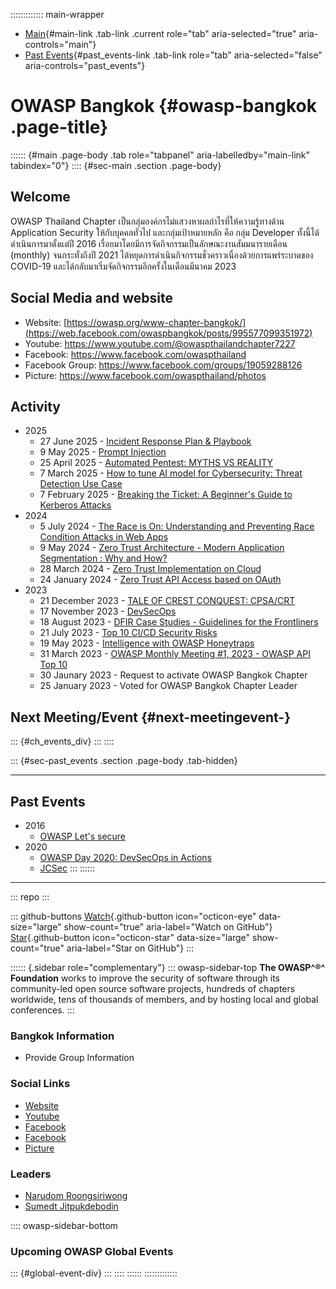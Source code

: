 ::::::::::::: main-wrapper
- [Main](#div-main){#main-link .tab-link .current role="tab"
  aria-selected="true" aria-controls="main"}
- [Past Events](#div-past_events){#past_events-link .tab-link role="tab"
  aria-selected="false" aria-controls="past_events"}

# OWASP Bangkok {#owasp-bangkok .page-title}

:::::: {#main .page-body .tab role="tabpanel" aria-labelledby="main-link" tabindex="0"}
:::: {#sec-main .section .page-body}
## Welcome

OWASP Thailand Chapter เป็นกลุ่มองค์กรไม่แสวงหาผลกำไรที่ให้ความรู้ทางด้าน
Application Security ให้กับบุคคลทั่วไป และกลุ่มเป้าหมายหลัก คือ กลุ่ม Developer
ทั้งนี้ได้ดำเนินการมาตั้งแต่ปี 2016 เรื่อยมาโดยมีการจัดกิจกรรมเป็นลักษณะงานสัมมนารายเดือน
(monthly) จนกระทั่งถึงปี 2021 ได้หยุดการดำเนินกิจกรรมชั่วคราวเนื่องด้วยการแพร่ระบาดของ
COVID-19 และได้กลับมาเริ่มจัดกิจกรรมอีกครั้งในเดือนมีนาคม 2023

## Social Media and website

- Website:
  [https://owasp.org/www-chapter-bangkok/](https://web.facebook.com/owaspbangkok/posts/995577099351972)
- Youtube: <https://www.youtube.com/@owaspthailandchapter7227>
- Facebook: <https://www.facebook.com/owaspthailand>
- Facebook Group: <https://www.facebook.com/groups/19059288126>
- Picture: <https://www.facebook.com/owaspthailand/photos>

## Activity

- 2025
  - 27 June 2025 - [Incident Response Plan &
    Playbook](https://www.facebook.com/2600Thailand/posts/1187613093402246)
  - 9 May 2025 - [Prompt
    Injection](https://www.facebook.com/photo/?fbid=995575546018794)
  - 25 April 2025 - [Automated Pentest: MYTHS VS
    REALITY](https://www.facebook.com/photo/?fbid=1140749364755286)
  - 7 March 2025 - [How to tune AI model for Cybersecurity: Threat
    Detection Use
    Case](https://www.facebook.com/photo/?fbid=940175218225494)
  - 7 February 2025 - [Breaking the Ticket: A Beginner's Guide to
    Kerberos
    Attacks](slides/2025/2025-02-07_Breaking-the-Ticket-A-Beginners-Guide-to-Kerberos-Attacks.pdf)
- 2024
  - 5 July 2024 - [The Race is On: Understanding and Preventing Race
    Condition Attacks in Web
    Apps](slides/2024/2024-07-05_The-Race-is-On.pdf)
  - 9 May 2024 - [Zero Trust Architecture - Modern Application
    Segmentation : Why and
    How?](https://www.facebook.com/owaspbangkok/posts/746976184212066)
  - 28 March 2024 - [Zero Trust Implementation on
    Cloud](https://www.facebook.com/owaspbangkok/posts/723473336562351)
  - 24 January 2024 - [Zero Trust API Access based on
    OAuth](https://www.facebook.com/owaspbangkok/posts/692324423010576)
- 2023
  - 21 December 2023 - [TALE OF CREST CONQUEST:
    CPSA/CRT](https://www.facebook.com/owaspbangkok/posts/674057134837305)
  - 17 November 2023 -
    [DevSecOps](https://www.facebook.com/owaspbangkok/posts/655596713350014)
  - 18 August 2023 - [DFIR Case Studies - Guidelines for the
    Frontliners](slides/2023/2023-08-18_DFIR-Case-Studies.pdf)
  - 21 July 2023 - [Top 10 CI/CD Security
    Risks](slides/2023/2023-07-21_Top-10-CI-CD-Security-Risks.pdf)
  - 19 May 2023 - [Intelligence with OWASP
    Honeytraps](slides/2023/2023-05-19_OWASP-HoneyTraps.pdf)
  - 31 March 2023 - [OWASP Monthly Meeting #1, 2023 - OWASP API Top
    10](slides/2023/2023-03-31_OWASP-API.pdf)
  - 30 Jaunary 2023 - Request to activate OWASP Bangkok Chapter
  - 25 January 2023 - Voted for OWASP Bangkok Chapter Leader

## Next Meeting/Event {#next-meetingevent-}

::: {#ch_events_div}
:::
::::

::: {#sec-past_events .section .page-body .tab-hidden}

------------------------------------------------------------------------

## Past Events

- 2016
  - [OWASP Let's
    secure](https://www.facebook.com/owaspthailand/photos/pb.100066990721933.-2207520000./1140065949419349/?type=3)
- 2020
  - [OWASP Day 2020: DevSecOps in
    Actions](https://www.eventpop.me/e/7856)
  - [JCSec](https://www.techtalkthai.com/jcsec-joint-conference-on-security-2020/)
:::
::::::

------------------------------------------------------------------------

::: repo
:::

::: github-buttons
[Watch](https://github.com/owasp/www-chapter-bangkok/subscription){.github-button
icon="octicon-eye" data-size="large" show-count="true"
aria-label="Watch on GitHub"}
[Star](https://github.com/owasp/www-chapter-bangkok){.github-button
icon="octicon-star" data-size="large" show-count="true"
aria-label="Star on GitHub"}
:::

:::::: {.sidebar role="complementary"}
::: owasp-sidebar-top
**The OWASP^®^ Foundation** works to improve the security of software
through its community-led open source software projects, hundreds of
chapters worldwide, tens of thousands of members, and by hosting local
and global conferences.
:::

### Bangkok Information

- Provide Group Information

### Social Links

- [Website](index.html)
- [Youtube](https://www.youtube.com/@owaspthailandchapter7227)
- [Facebook](https://www.facebook.com/owaspthailand)
- [Facebook](https://www.facebook.com/groups/19059288126)
- [Picture](https://www.facebook.com/owaspthailand/photos)

### Leaders

- [Narudom
  Roongsiriwong](../cdn-cgi/l/email-protection.html#d3bdb2a1a6b7bcbe93bca4b2a0a3fdbca1b4)
- [Sumedt
  Jitpukdebodin](../cdn-cgi/l/email-protection.html#7122041c1415055f3b180501041a1514131e15181f311e061002015f1e0316)

:::: owasp-sidebar-bottom
### Upcoming OWASP Global Events

::: {#global-event-div}
:::
::::
::::::
:::::::::::::
